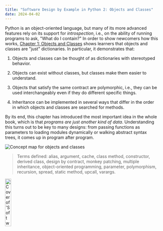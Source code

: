 ```yaml
---
title: "Software Design by Example in Python 2: Objects and Classes"
date: 2024-04-02
---
```


Python is an object-oriented language,
but many of its more advanced features rely on its support for *introspection*,
i.e.,
on the ability of running programs to ask,
"What do I contain?"
In order to show newcomers how this works,
[Chapter 1: Objects and Classes][sdxpy_oop]
shows learners that objects and classes are "just" dictionaries.
In particular,
it demonstrates that:

1.  Objects and classes can be thought of as dictionaries with stereotyped behavior.

2.  Objects can exist without classes, but classes make them easier to understand.

3.  Objects that satisfy the same contract are polymorphic,
    i.e.,
    they can be used interchangeably even if they do different specific things.

4.  Inheritance can be implemented in several ways
    that differ in the order in which objects and classes are searched for methods.

By its end,
this chapter has introduced the most important idea in the whole book,
which is that *programs are just another kind of data*.
Understanding this turns out to be key to many designs:
from passing functions as parameters
to loading modules dynamically or walking abstract syntax trees,
it comes up in program after program.

<img class="centered" src="@root/sdxpy/oop/concept_map.svg" alt="Concept map for objects and classes"/>

> Terms defined: alias, argument, cache, class method, constructor, derived class, design by contract, monkey patching, multiple inheritance, object-oriented programming, parameter, polymorphism, recursion, spread, static method, upcall, varargs.

<a href="https://www.routledge.com/Software-Design-by-Example-A-Tool-Based-Introduction-with-Python/Wilson/p/book/9781032725215"><img src="@root/sdxpy/sdxpy-cover.png" alt="Cover of 'Software Design by Example'" width="20%" class="centered">
</a>

[sdxpy_oop]: @root/sdxpy/oop/
